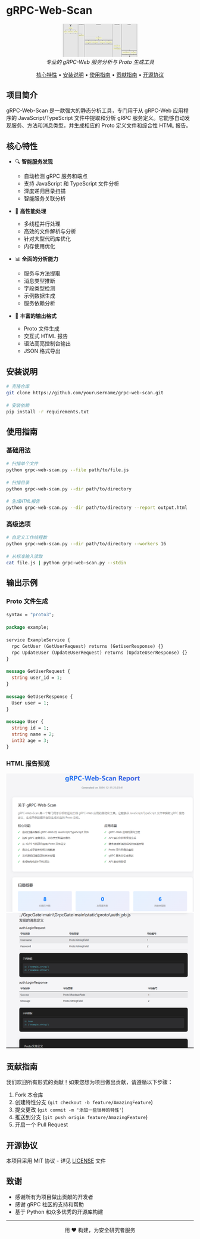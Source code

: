 # gRPC-Web-Scan

<p align="center">
  <img src="logo.png" alt="gRPC-Web-Scan Logo" width="200"/>
  <br>
  <em>专业的 gRPC-Web 服务分析与 Proto 生成工具</em>
</p>

<p align="center">
  <a href="#核心特性">核心特性</a> •
  <a href="#安装说明">安装说明</a> •
  <a href="#使用指南">使用指南</a> •
  <a href="#贡献指南">贡献指南</a> •
  <a href="#开源协议">开源协议</a>
</p>

## 项目简介

gRPC-Web-Scan 是一款强大的静态分析工具，专门用于从 gRPC-Web 应用程序的 JavaScript/TypeScript 文件中提取和分析 gRPC 服务定义。它能够自动发现服务、方法和消息类型，并生成相应的 Proto 定义文件和综合性 HTML 报告。

## 核心特性

- 🔍 **智能服务发现**
  - 自动检测 gRPC 服务和端点
  - 支持 JavaScript 和 TypeScript 文件分析
  - 深度递归目录扫描
  - 智能服务关联分析

- 🚀 **高性能处理**
  - 多线程并行处理
  - 高效的文件解析与分析
  - 针对大型代码库优化
  - 内存使用优化

- 📊 **全面的分析能力**
  - 服务与方法提取
  - 消息类型推断
  - 字段类型检测
  - 示例数据生成
  - 服务依赖分析

- 📝 **丰富的输出格式**
  - Proto 文件生成
  - 交互式 HTML 报告
  - 语法高亮控制台输出
  - JSON 格式导出

## 安装说明

```bash
# 克隆仓库
git clone https://github.com/yourusername/grpc-web-scan.git

# 安装依赖
pip install -r requirements.txt
```

## 使用指南

### 基础用法

```bash
# 扫描单个文件
python grpc-web-scan.py --file path/to/file.js

# 扫描目录
python grpc-web-scan.py --dir path/to/directory

# 生成HTML报告
python grpc-web-scan.py --dir path/to/directory --report output.html
```

### 高级选项

```bash
# 自定义工作线程数
python grpc-web-scan.py --dir path/to/directory --workers 16

# 从标准输入读取
cat file.js | python grpc-web-scan.py --stdin
```

## 输出示例

### Proto 文件生成

```protobuf
syntax = "proto3";

package example;

service ExampleService {
  rpc GetUser (GetUserRequest) returns (GetUserResponse) {}
  rpc UpdateUser (UpdateUserRequest) returns (UpdateUserResponse) {}
}

message GetUserRequest {
  string user_id = 1;
}

message GetUserResponse {
  User user = 1;
}

message User {
  string id = 1;
  string name = 2;
  int32 age = 3;
}
```

### HTML 报告预览

<p align="center">
  <img src="report_1.png" alt="HTML报告预览" width="600"/>
    <img src="report_2.png" alt="HTML报告预览" width="600"/>

</p>

## 贡献指南

我们欢迎所有形式的贡献！如果您想为项目做出贡献，请遵循以下步骤：

1. Fork 本仓库
2. 创建特性分支 (`git checkout -b feature/AmazingFeature`)
3. 提交更改 (`git commit -m '添加一些很棒的特性'`)
4. 推送到分支 (`git push origin feature/AmazingFeature`)
5. 开启一个 Pull Request

## 开源协议

本项目采用 MIT 协议 - 详见 [LICENSE](LICENSE) 文件

## 致谢

- 感谢所有为项目做出贡献的开发者
- 感谢 gRPC 社区的支持和帮助
- 基于 Python 和众多优秀的开源库构建

---

<p align="center">
  用 ❤️ 构建，为安全研究者服务
</p>
